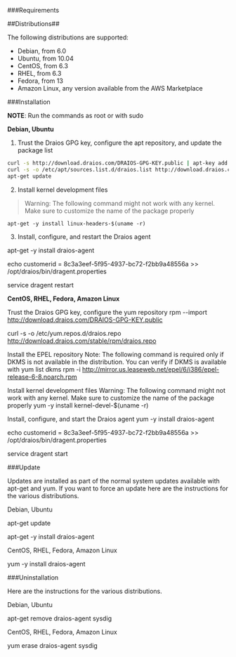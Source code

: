 ###Requirements

##Distributions##

The following distributions are supported:

* Debian, from 6.0
* Ubuntu, from 10.04
* CentOS, from 6.3
* RHEL, from 6.3
* Fedora, from 13
* Amazon Linux, any version available from the AWS Marketplace

###Installation

**NOTE**: Run the commands as root or with sudo

**Debian, Ubuntu**

1. Trust the Draios GPG key, configure the apt repository, and update the package list
```bash
curl -s http://download.draios.com/DRAIOS-GPG-KEY.public | apt-key add -  
curl -s -o /etc/apt/sources.list.d/draios.list http://download.draios.com/stable/deb/draios.list  
apt-get update
```
2. Install kernel development files

> Warning: The following command might not work with any kernel. Make sure to customize the name of the package properly
``` 
apt-get -y install linux-headers-$(uname -r)
``` 
3. Install, configure, and restart the Draios agent

apt-get -y install draios-agent

echo customerid = 8c3a3eef-5f95-4937-bc72-f2bb9a48556a >> /opt/draios/bin/dragent.properties

service dragent restart

**CentOS, RHEL, Fedora, Amazon Linux**

Trust the Draios GPG key, configure the yum repository
rpm --import http://download.draios.com/DRAIOS-GPG-KEY.public

curl -s -o /etc/yum.repos.d/draios.repo http://download.draios.com/stable/rpm/draios.repo

Install the EPEL repository
Note: The following command is required only if DKMS is not available in the distribution. You can verify if DKMS is available with yum list dkms
rpm -i http://mirror.us.leaseweb.net/epel/6/i386/epel-release-6-8.noarch.rpm

Install kernel development files
Warning: The following command might not work with any kernel. Make sure to customize the name of the package properly
yum -y install kernel-devel-$(uname -r)

Install, configure, and start the Draios agent
yum -y install draios-agent

echo customerid = 8c3a3eef-5f95-4937-bc72-f2bb9a48556a >> /opt/draios/bin/dragent.properties

service dragent start

###Update

Updates are installed as part of the normal system updates available with apt-get and yum. If you want to force an update here are the instructions for the various distributions.

Debian, Ubuntu

apt-get update

apt-get -y install draios-agent

CentOS, RHEL, Fedora, Amazon Linux

yum -y install draios-agent

###Uninstallation

Here are the instructions for the various distributions.

Debian, Ubuntu

apt-get remove draios-agent sysdig

CentOS, RHEL, Fedora, Amazon Linux

yum erase draios-agent sysdig